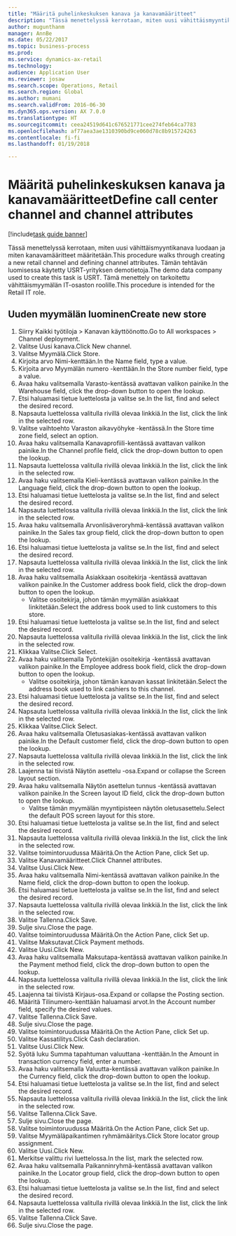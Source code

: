 ```yaml
--- 
title: "Määritä puhelinkeskuksen kanava ja kanavamääritteet"
description: "Tässä menettelyssä kerrotaan, miten uusi vähittäismyyntikanava luodaan ja miten kanavamääritteet määritetään."
author: mugunthanm
manager: AnnBe
ms.date: 05/22/2017
ms.topic: business-process
ms.prod: 
ms.service: dynamics-ax-retail
ms.technology: 
audience: Application User
ms.reviewer: josaw
ms.search.scope: Operations, Retail
ms.search.region: Global
ms.author: mumani
ms.search.validFrom: 2016-06-30
ms.dyn365.ops.version: AX 7.0.0
ms.translationtype: HT
ms.sourcegitcommit: ceea24519d641c676521771cee274feb64ca7783
ms.openlocfilehash: af77aea3ae1310390bd9ce060d78c8b915724263
ms.contentlocale: fi-fi
ms.lasthandoff: 01/19/2018

---
```

# <a name="define-call-center-channel-and-channel-attributes"></a><span data-ttu-id="eb522-103">Määritä puhelinkeskuksen kanava ja kanavamääritteet</span><span class="sxs-lookup"><span data-stu-id="eb522-103">Define call center channel and channel attributes</span></span>

[!include[task guide banner](../includes/task-guide-banner.md)]

<span data-ttu-id="eb522-104">Tässä menettelyssä kerrotaan, miten uusi vähittäismyyntikanava luodaan ja miten kanavamääritteet määritetään.</span><span class="sxs-lookup"><span data-stu-id="eb522-104">This procedure walks through creating a new retail channel and defining channel attributes.</span></span> <span data-ttu-id="eb522-105">Tämän tehtävän luomisessa käytetty USRT-yrityksen demotietoja.</span><span class="sxs-lookup"><span data-stu-id="eb522-105">The demo data company used to create this task is USRT.</span></span> <span data-ttu-id="eb522-106">Tämä menettely on tarkoitettu vähittäismyymälän IT-osaston roolille.</span><span class="sxs-lookup"><span data-stu-id="eb522-106">This procedure is intended for the Retail IT role.</span></span>


## <a name="create-new-store"></a><span data-ttu-id="eb522-107">Uuden myymälän luominen</span><span class="sxs-lookup"><span data-stu-id="eb522-107">Create new store</span></span>
1. <span data-ttu-id="eb522-108">Siirry Kaikki työtiloja > Kanavan käyttöönotto.</span><span class="sxs-lookup"><span data-stu-id="eb522-108">Go to All workspaces > Channel deployment.</span></span>
2. <span data-ttu-id="eb522-109">Valitse Uusi kanava.</span><span class="sxs-lookup"><span data-stu-id="eb522-109">Click New channel.</span></span>
3. <span data-ttu-id="eb522-110">Valitse Myymälä.</span><span class="sxs-lookup"><span data-stu-id="eb522-110">Click Store.</span></span>
4. <span data-ttu-id="eb522-111">Kirjoita arvo Nimi-kenttään.</span><span class="sxs-lookup"><span data-stu-id="eb522-111">In the Name field, type a value.</span></span>
5. <span data-ttu-id="eb522-112">Kirjoita arvo Myymälän numero -kenttään.</span><span class="sxs-lookup"><span data-stu-id="eb522-112">In the Store number field, type a value.</span></span>
6. <span data-ttu-id="eb522-113">Avaa haku valitsemalla Varasto-kentässä avattavan valikon painike.</span><span class="sxs-lookup"><span data-stu-id="eb522-113">In the Warehouse field, click the drop-down button to open the lookup.</span></span>
7. <span data-ttu-id="eb522-114">Etsi haluamasi tietue luettelosta ja valitse se.</span><span class="sxs-lookup"><span data-stu-id="eb522-114">In the list, find and select the desired record.</span></span>
8. <span data-ttu-id="eb522-115">Napsauta luettelossa valitulla rivillä olevaa linkkiä.</span><span class="sxs-lookup"><span data-stu-id="eb522-115">In the list, click the link in the selected row.</span></span>
9. <span data-ttu-id="eb522-116">Valitse vaihtoehto Varaston aikavyöhyke -kentässä.</span><span class="sxs-lookup"><span data-stu-id="eb522-116">In the Store time zone field, select an option.</span></span>
10. <span data-ttu-id="eb522-117">Avaa haku valitsemalla Kanavaprofiili-kentässä avattavan valikon painike.</span><span class="sxs-lookup"><span data-stu-id="eb522-117">In the Channel profile field, click the drop-down button to open the lookup.</span></span>
11. <span data-ttu-id="eb522-118">Napsauta luettelossa valitulla rivillä olevaa linkkiä.</span><span class="sxs-lookup"><span data-stu-id="eb522-118">In the list, click the link in the selected row.</span></span>
12. <span data-ttu-id="eb522-119">Avaa haku valitsemalla Kieli-kentässä avattavan valikon painike.</span><span class="sxs-lookup"><span data-stu-id="eb522-119">In the Language field, click the drop-down button to open the lookup.</span></span>
13. <span data-ttu-id="eb522-120">Etsi haluamasi tietue luettelosta ja valitse se.</span><span class="sxs-lookup"><span data-stu-id="eb522-120">In the list, find and select the desired record.</span></span>
14. <span data-ttu-id="eb522-121">Napsauta luettelossa valitulla rivillä olevaa linkkiä.</span><span class="sxs-lookup"><span data-stu-id="eb522-121">In the list, click the link in the selected row.</span></span>
15. <span data-ttu-id="eb522-122">Avaa haku valitsemalla Arvonlisäveroryhmä-kentässä avattavan valikon painike.</span><span class="sxs-lookup"><span data-stu-id="eb522-122">In the Sales tax group field, click the drop-down button to open the lookup.</span></span>
16. <span data-ttu-id="eb522-123">Etsi haluamasi tietue luettelosta ja valitse se.</span><span class="sxs-lookup"><span data-stu-id="eb522-123">In the list, find and select the desired record.</span></span>
17. <span data-ttu-id="eb522-124">Napsauta luettelossa valitulla rivillä olevaa linkkiä.</span><span class="sxs-lookup"><span data-stu-id="eb522-124">In the list, click the link in the selected row.</span></span>
18. <span data-ttu-id="eb522-125">Avaa haku valitsemalla Asiakkaan osoitekirja -kentässä avattavan valikon painike.</span><span class="sxs-lookup"><span data-stu-id="eb522-125">In the Customer address book field, click the drop-down button to open the lookup.</span></span>
    * <span data-ttu-id="eb522-126">Valitse osoitekirja, johon tämän myymälän asiakkaat linkitetään.</span><span class="sxs-lookup"><span data-stu-id="eb522-126">Select the address book used to link customers to this store.</span></span>  
19. <span data-ttu-id="eb522-127">Etsi haluamasi tietue luettelosta ja valitse se.</span><span class="sxs-lookup"><span data-stu-id="eb522-127">In the list, find and select the desired record.</span></span>
20. <span data-ttu-id="eb522-128">Napsauta luettelossa valitulla rivillä olevaa linkkiä.</span><span class="sxs-lookup"><span data-stu-id="eb522-128">In the list, click the link in the selected row.</span></span>
21. <span data-ttu-id="eb522-129">Klikkaa Valitse.</span><span class="sxs-lookup"><span data-stu-id="eb522-129">Click Select.</span></span>
22. <span data-ttu-id="eb522-130">Avaa haku valitsemalla Työntekijän osoitekirja -kentässä avattavan valikon painike.</span><span class="sxs-lookup"><span data-stu-id="eb522-130">In the Employee address book field, click the drop-down button to open the lookup.</span></span>
    * <span data-ttu-id="eb522-131">Valitse osoitekirja, johon tämän kanavan kassat linkitetään.</span><span class="sxs-lookup"><span data-stu-id="eb522-131">Select the address book used to link cashiers to this channel.</span></span>  
23. <span data-ttu-id="eb522-132">Etsi haluamasi tietue luettelosta ja valitse se.</span><span class="sxs-lookup"><span data-stu-id="eb522-132">In the list, find and select the desired record.</span></span>
24. <span data-ttu-id="eb522-133">Napsauta luettelossa valitulla rivillä olevaa linkkiä.</span><span class="sxs-lookup"><span data-stu-id="eb522-133">In the list, click the link in the selected row.</span></span>
25. <span data-ttu-id="eb522-134">Klikkaa Valitse.</span><span class="sxs-lookup"><span data-stu-id="eb522-134">Click Select.</span></span>
26. <span data-ttu-id="eb522-135">Avaa haku valitsemalla Oletusasiakas-kentässä avattavan valikon painike.</span><span class="sxs-lookup"><span data-stu-id="eb522-135">In the Default customer field, click the drop-down button to open the lookup.</span></span>
27. <span data-ttu-id="eb522-136">Napsauta luettelossa valitulla rivillä olevaa linkkiä.</span><span class="sxs-lookup"><span data-stu-id="eb522-136">In the list, click the link in the selected row.</span></span>
28. <span data-ttu-id="eb522-137">Laajenna tai tiivistä Näytön asettelu -osa.</span><span class="sxs-lookup"><span data-stu-id="eb522-137">Expand or collapse the Screen layout section.</span></span>
29. <span data-ttu-id="eb522-138">Avaa haku valitsemalla Näytön asettelun tunnus -kentässä avattavan valikon painike.</span><span class="sxs-lookup"><span data-stu-id="eb522-138">In the Screen layout ID field, click the drop-down button to open the lookup.</span></span>
    * <span data-ttu-id="eb522-139">Valitse tämän myymälän myyntipisteen näytön oletusasettelu.</span><span class="sxs-lookup"><span data-stu-id="eb522-139">Select the default POS screen layout for this store.</span></span>  
30. <span data-ttu-id="eb522-140">Etsi haluamasi tietue luettelosta ja valitse se.</span><span class="sxs-lookup"><span data-stu-id="eb522-140">In the list, find and select the desired record.</span></span>
31. <span data-ttu-id="eb522-141">Napsauta luettelossa valitulla rivillä olevaa linkkiä.</span><span class="sxs-lookup"><span data-stu-id="eb522-141">In the list, click the link in the selected row.</span></span>
32. <span data-ttu-id="eb522-142">Valitse toimintoruudussa Määritä.</span><span class="sxs-lookup"><span data-stu-id="eb522-142">On the Action Pane, click Set up.</span></span>
33. <span data-ttu-id="eb522-143">Valitse Kanavamääritteet.</span><span class="sxs-lookup"><span data-stu-id="eb522-143">Click Channel attributes.</span></span>
34. <span data-ttu-id="eb522-144">Valitse Uusi.</span><span class="sxs-lookup"><span data-stu-id="eb522-144">Click New.</span></span>
35. <span data-ttu-id="eb522-145">Avaa haku valitsemalla Nimi-kentässä avattavan valikon painike.</span><span class="sxs-lookup"><span data-stu-id="eb522-145">In the Name field, click the drop-down button to open the lookup.</span></span>
36. <span data-ttu-id="eb522-146">Etsi haluamasi tietue luettelosta ja valitse se.</span><span class="sxs-lookup"><span data-stu-id="eb522-146">In the list, find and select the desired record.</span></span>
37. <span data-ttu-id="eb522-147">Napsauta luettelossa valitulla rivillä olevaa linkkiä.</span><span class="sxs-lookup"><span data-stu-id="eb522-147">In the list, click the link in the selected row.</span></span>
38. <span data-ttu-id="eb522-148">Valitse Tallenna.</span><span class="sxs-lookup"><span data-stu-id="eb522-148">Click Save.</span></span>
39. <span data-ttu-id="eb522-149">Sulje sivu.</span><span class="sxs-lookup"><span data-stu-id="eb522-149">Close the page.</span></span>
40. <span data-ttu-id="eb522-150">Valitse toimintoruudussa Määritä.</span><span class="sxs-lookup"><span data-stu-id="eb522-150">On the Action Pane, click Set up.</span></span>
41. <span data-ttu-id="eb522-151">Valitse Maksutavat.</span><span class="sxs-lookup"><span data-stu-id="eb522-151">Click Payment methods.</span></span>
42. <span data-ttu-id="eb522-152">Valitse Uusi.</span><span class="sxs-lookup"><span data-stu-id="eb522-152">Click New.</span></span>
43. <span data-ttu-id="eb522-153">Avaa haku valitsemalla Maksutapa-kentässä avattavan valikon painike.</span><span class="sxs-lookup"><span data-stu-id="eb522-153">In the Payment method field, click the drop-down button to open the lookup.</span></span>
44. <span data-ttu-id="eb522-154">Napsauta luettelossa valitulla rivillä olevaa linkkiä.</span><span class="sxs-lookup"><span data-stu-id="eb522-154">In the list, click the link in the selected row.</span></span>
45. <span data-ttu-id="eb522-155">Laajenna tai tiivistä Kirjaus-osa.</span><span class="sxs-lookup"><span data-stu-id="eb522-155">Expand or collapse the Posting section.</span></span>
46. <span data-ttu-id="eb522-156">Määritä Tilinumero-kenttään haluamasi arvot.</span><span class="sxs-lookup"><span data-stu-id="eb522-156">In the Account number field, specify the desired values.</span></span>
47. <span data-ttu-id="eb522-157">Valitse Tallenna.</span><span class="sxs-lookup"><span data-stu-id="eb522-157">Click Save.</span></span>
48. <span data-ttu-id="eb522-158">Sulje sivu.</span><span class="sxs-lookup"><span data-stu-id="eb522-158">Close the page.</span></span>
49. <span data-ttu-id="eb522-159">Valitse toimintoruudussa Määritä.</span><span class="sxs-lookup"><span data-stu-id="eb522-159">On the Action Pane, click Set up.</span></span>
50. <span data-ttu-id="eb522-160">Valitse Kassatilitys.</span><span class="sxs-lookup"><span data-stu-id="eb522-160">Click Cash declaration.</span></span>
51. <span data-ttu-id="eb522-161">Valitse Uusi.</span><span class="sxs-lookup"><span data-stu-id="eb522-161">Click New.</span></span>
52. <span data-ttu-id="eb522-162">Syötä luku Summa tapahtuman valuuttana -kenttään.</span><span class="sxs-lookup"><span data-stu-id="eb522-162">In the Amount in transaction currency field, enter a number.</span></span>
53. <span data-ttu-id="eb522-163">Avaa haku valitsemalla Valuutta-kentässä avattavan valikon painike.</span><span class="sxs-lookup"><span data-stu-id="eb522-163">In the Currency field, click the drop-down button to open the lookup.</span></span>
54. <span data-ttu-id="eb522-164">Etsi haluamasi tietue luettelosta ja valitse se.</span><span class="sxs-lookup"><span data-stu-id="eb522-164">In the list, find and select the desired record.</span></span>
55. <span data-ttu-id="eb522-165">Napsauta luettelossa valitulla rivillä olevaa linkkiä.</span><span class="sxs-lookup"><span data-stu-id="eb522-165">In the list, click the link in the selected row.</span></span>
56. <span data-ttu-id="eb522-166">Valitse Tallenna.</span><span class="sxs-lookup"><span data-stu-id="eb522-166">Click Save.</span></span>
57. <span data-ttu-id="eb522-167">Sulje sivu.</span><span class="sxs-lookup"><span data-stu-id="eb522-167">Close the page.</span></span>
58. <span data-ttu-id="eb522-168">Valitse toimintoruudussa Määritä.</span><span class="sxs-lookup"><span data-stu-id="eb522-168">On the Action Pane, click Set up.</span></span>
59. <span data-ttu-id="eb522-169">Valitse Myymäläpaikantimen ryhmämääritys.</span><span class="sxs-lookup"><span data-stu-id="eb522-169">Click Store locator group assignment.</span></span>
60. <span data-ttu-id="eb522-170">Valitse Uusi.</span><span class="sxs-lookup"><span data-stu-id="eb522-170">Click New.</span></span>
61. <span data-ttu-id="eb522-171">Merkitse valittu rivi luettelossa.</span><span class="sxs-lookup"><span data-stu-id="eb522-171">In the list, mark the selected row.</span></span>
62. <span data-ttu-id="eb522-172">Avaa haku valitsemalla Paikanninryhmä-kentässä avattavan valikon painike.</span><span class="sxs-lookup"><span data-stu-id="eb522-172">In the Locator group field, click the drop-down button to open the lookup.</span></span>
63. <span data-ttu-id="eb522-173">Etsi haluamasi tietue luettelosta ja valitse se.</span><span class="sxs-lookup"><span data-stu-id="eb522-173">In the list, find and select the desired record.</span></span>
64. <span data-ttu-id="eb522-174">Napsauta luettelossa valitulla rivillä olevaa linkkiä.</span><span class="sxs-lookup"><span data-stu-id="eb522-174">In the list, click the link in the selected row.</span></span>
65. <span data-ttu-id="eb522-175">Valitse Tallenna.</span><span class="sxs-lookup"><span data-stu-id="eb522-175">Click Save.</span></span>
66. <span data-ttu-id="eb522-176">Sulje sivu.</span><span class="sxs-lookup"><span data-stu-id="eb522-176">Close the page.</span></span>


